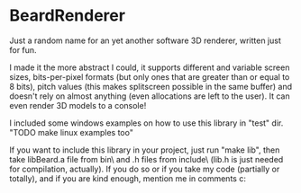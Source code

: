 # BeardRenderer
Just a random name for an yet another software 3D renderer, written just for fun.

I made it the more abstract I could, it supports different and variable screen sizes, bits-per-pixel formats (but only ones that are greater than or equal to 8 bits), pitch values (this makes splitscreen possible in the same buffer) and doesn't rely on almost anything (even allocations are left to the user). It can even render 3D models to a console!

I included some windows examples on how to use this library in "test" dir. "TODO make linux examples too"

If you want to include this library in your project, just run "make lib", then take libBeard.a file from bin\ and .h files from include\ (lib.h is just needed for compilation, actually). If you do so or if you take my code (partially or totally), and if you are kind enough, mention me in comments c:
